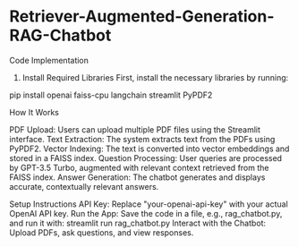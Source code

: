 # Retriever-Augmented-Generation-RAG-Chatbot
Code Implementation
1. Install Required Libraries
First, install the necessary libraries by running:


pip install openai faiss-cpu langchain streamlit PyPDF2


How It Works


PDF Upload: Users can upload multiple PDF files using the Streamlit interface.
Text Extraction: The system extracts text from the PDFs using PyPDF2.
Vector Indexing: The text is converted into vector embeddings and stored in a FAISS index.
Question Processing: User queries are processed by GPT-3.5 Turbo, augmented with relevant context retrieved from the FAISS index.
Answer Generation: The chatbot generates and displays accurate, contextually relevant answers.


Setup Instructions
API Key: Replace "your-openai-api-key" with your actual OpenAI API key.
Run the App: Save the code in a file, e.g., rag_chatbot.py, and run it with:
streamlit run rag_chatbot.py
Interact with the Chatbot: Upload PDFs, ask questions, and view responses.


